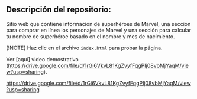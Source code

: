 ## Descripción del repositorio:
Sitio web que contiene información de superhéroes de Marvel, una sección para comprar en línea los personajes de Marvel y una sección para calcular tu nombre de superhéroe basado en el nombre y mes de nacimiento.

[!NOTE]
Haz clic en el archivo `index.html` para probar la página.

Ver [aquí] video demostrativo (https://drive.google.com/file/d/1rGi6VkvL81KgZvyfFqgPIj08vbMjYaqM/view?usp=sharing).

https://drive.google.com/file/d/1rGi6VkvL81KgZvyfFqgPIj08vbMjYaqM/view?usp=sharing
